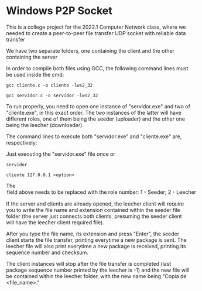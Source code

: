 # Windows P2P Socket
This is a college project for the 2022.1 Computer Network class, where we needed to create a peer-to-peer file transfer UDP socket with reliable data transfer

We have two separate folders, one containing the client and the other containing the server

In order to compile both files using GCC, the following command lines must be used inside the cmd:

```
gcc cliente.c -o cliente -lws2_32
```
```
gcc servidor.c -o servidor -lws2_32
```

To run properly, you need to open one instance of "servidor.exe" and two of "cliente.exe", in this exact order. The two instances of the latter will have different roles, one of them being the seeder (uploader) and the other one being the leecher (downloader).

The command lines to execute both "servidor.exe" and "cliente.exe" are, respectively:

Just executing the "servidor.exe" file once or
```
servidor
```

```
cliente 127.0.0.1 <option>
```
The <option> field above needs to be replaced with the role number: 1 - Seeder; 2 - Leecher

If the server and clients are already opened, the leecher client will require you to write the file name and extension contained within the seeder file folder (the server just connects both clients, presuming the seeder client will have the leecher client required file).

After you type the file name, its extension and press "Enter", the seeder client starts the file transfer, printing everytime a new package is sent. The leecher file will also print everytime a new package is received, printing its sequence number and checksum.

The client instances will stop after the file transfer is completed (last package sequence number printed by the leecher is -1) and the new file will be contained within the leecher folder, with the new name being "Copia de <file_name>.<extension>"

